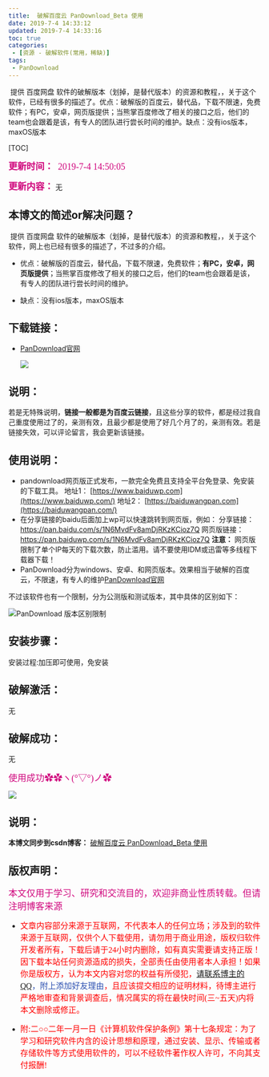 ```yaml
---
title:  破解百度云 PanDownload_Beta 使用
date: 2019-7-4 14:33:12
updated: 2019-7-4 14:33:16
toc: true
categories: 
 - [资源 - 破解软件(常用，稀缺)]
tags: 
 - PanDownload
---
```




​		提供 百度网盘 软件的破解版本（划掉，是替代版本）的资源和教程，，关于这个软件，已经有很多的描述了。优点：破解版的百度云，替代品，下载不限速，免费软件；有PC，安卓，网页版提供；当熊掌百度修改了相关的接口之后，他们的team也会跟着是该，有专人的团队进行尝长时间的维护。缺点：没有ios版本，maxOS版本

<!-- more -->

[TOC]

<font color=#D0087E size=4 face="幼圆">**更新时间：**  2019-7-4 14:50:05</font>

<font color=#D0087E size=4 face="幼圆">**更新内容：**</font>    无



## 本博文的简述or解决问题？

​		提供 百度网盘 软件的破解版本（划掉，是替代版本）的资源和教程，，关于这个软件，网上也已经有很多的描述了，不过多的介绍。

- 优点：破解版的百度云，替代品，下载不限速，免费软件；**有PC，安卓，网页版提供**；当熊掌百度修改了相关的接口之后，他们的team也会跟着是该，有专人的团队进行尝长时间的维护。

- 缺点：没有ios版本，maxOS版本



## 下载链接：

- [PanDownload官网](http://pandownload.com/)

    ![](https://raw.githubusercontent.com/touwoyimuli/FigureBed/master/img/20190704140103.png)




## 说明：

若是无特殊说明，**链接一般都是为百度云链接**，且这些分享的软件，都是经过我自己重度使用过了的，亲测有效，且最少都是使用了好几个月了的，亲测有效。若是链接失效，可以评论留言，我会更新该链接。



## 使用说明：

- pandownload网页版正式发布，一款完全免费且支持全平台免登录、免安装的下载工具。
    地址1： [https://www.baiduwp.com](https://www.baiduwp.com/)
    地址2： [https://baiduwangpan.com](https://baiduwangpan.com/)
- 在分享链接的baidu后面加上wp可以快速跳转到网页版，例如：
    分享链接： <https://pan.baidu.com/s/1N6MvdFv8amDjRKzKCioz7Q>
    网页版链接： <https://pan.baiduwp.com/s/1N6MvdFv8amDjRKzKCioz7Q>
    **注意：**  网页版限制了单个IP每天的下载次数，防止滥用。请不要使用IDM或迅雷等多线程下载器下载！
- PanDownload分为windows、安卓、和网页版本。效果相当于破解的百度云，不限速，有专人的维护[PanDownload官网](http://pandownload.com/)



不过该软件也有一个限制，分为公测版和测试版本，其中具体的区别如下：

![PanDownload 版本区别限制](https://raw.githubusercontent.com/touwoyimuli/FigureBed/master/img/20190704144501.png)





## 安装步骤：

安装过程:加压即可使用，免安装



## 破解激活：

无



##   破解成功：

无



 

<font color=#D0087E size=4 face="幼圆">使用成功✿✿ヽ(°▽°)ノ✿</font>

![](https://raw.githubusercontent.com/touwoyimuli/FigureBed/master/img/20190704144857.gif)



## 说明：

**本博文同步到csdn博客：**  [破解百度云 PanDownload_Beta 使用](https://blog.csdn.net/qq_33154343/article/details/94618573)



## 版权声明：

<font color=#D0087E size=4 face="幼圆">本文仅用于学习、研究和交流目的，欢迎非商业性质转载。但请注明博客来源</font>

- <font color=#FF0101 size=3 face="幼圆">文章内容部分来源于互联网，不代表本人的任何立场；涉及到的软件来源于互联网，仅供个人下载使用，请勿用于商业用途，版权归软件开发者所有，下载后请于24小时内删除，如有真实需要请支持正版！因下载本站任何资源造成的损失，全部责任由使用者本人承担！如果你是版权方，认为本文内容对您的权益有所侵犯，<font color=#2B4FB0 size=3 face="幼圆">[请联系博主的QQ](https://touwoyimuli.github.io/about/)，附上添加好友理由</font>，且应该提交相应的证明材料，待博主进行严格地审查和背景调查后，情况属实的将在最快时间(三~五天)内将本文删除或修正。</font>

- <font color=#FF0101 size=3 face="幼圆">附:二○○二年一月一日《计算机软件保护条例》第十七条规定：为了学习和研究软件内含的设计思想和原理，通过安装、显示、传输或者存储软件等方式使用软件的，可以不经软件著作权人许可，不向其支付报酬!</font>






